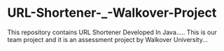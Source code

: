 # URL-Shortener-_-Walkover-Project
This repository contains URL Shortener Developed In Java..... This is our team project and it is an assessment project  by Walkover University...
